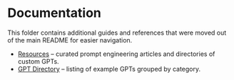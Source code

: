 # Documentation

This folder contains additional guides and references that were moved out of the main README for easier navigation.

- [Resources](resources.md) – curated prompt engineering articles and directories of custom GPTs.
- [GPT Directory](gpt_directory.md) – listing of example GPTs grouped by category.
